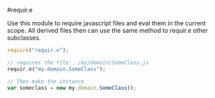#requir.e

Use this module to require javascript files and eval them in the current scope.
All derived files then can use the same method to requir.e other subclasses.

``` js
require("requir.e");

// requires the file: ./my/domain/SomeClass.js
requir.e("my.domain.SomeClass");

// Then make the instance
var someclass = new my.domain.SomeClass();
```
